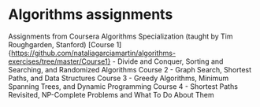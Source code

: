 # Algorithms assignments
Assignments from Coursera Algorithms Specialization (taught by Tim Roughgarden, Stanford)
[Course 1]{https://github.com/nataliagarciamartin/algorithms-exercises/tree/master/Course1} - Divide and Conquer, Sorting and Searching, and Randomized Algorithms
Course 2 - Graph Search, Shortest Paths, and Data Structures
Course 3 - Greedy Algorithms, Minimum Spanning Trees, and Dynamic Programming
Course 4 - Shortest Paths Revisited, NP-Complete Problems and What To Do About Them
